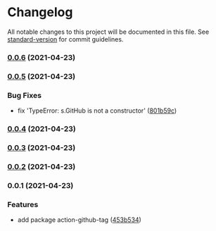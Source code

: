 # Changelog

All notable changes to this project will be documented in this file. See [standard-version](https://github.com/conventional-changelog/standard-version) for commit guidelines.

### [0.0.6](https://github.com/fundamend/fundamend/compare/@fundamend/action-github-tag@0.0.5...@fundamend/action-github-tag@0.0.6) (2021-04-23)

### [0.0.5](https://github.com/fundamend/fundamend/compare/@fundamend/action-github-tag@0.0.4...@fundamend/action-github-tag@0.0.5) (2021-04-23)

### Bug Fixes

- fix 'TypeError: s.GitHub is not a constructor' ([801b59c](https://github.com/fundamend/fundamend/commit/801b59caa69dbd2e0599d9f15c1fe973029c6d47))

### [0.0.4](https://github.com/fundamend/fundamend/compare/@fundamend/action-github-tag@0.0.3...@fundamend/action-github-tag@0.0.4) (2021-04-23)

### [0.0.3](https://github.com/fundamend/fundamend/compare/@fundamend/action-github-tag@0.0.2...@fundamend/action-github-tag@0.0.3) (2021-04-23)

### [0.0.2](https://github.com/fundamend/fundamend/compare/@fundamend/action-github-tag@0.0.1...@fundamend/action-github-tag@0.0.2) (2021-04-23)

### 0.0.1 (2021-04-23)

### Features

- add package action-github-tag ([453b534](https://github.com/fundamend/fundamend/commit/453b5340c414b2e9e9dd5ca9fa2fe5dd9e7f64cb))
